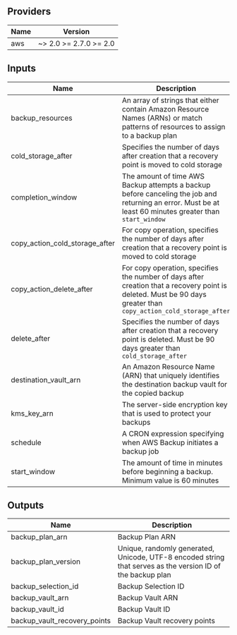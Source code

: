 ## Providers

| Name | Version |
|------|---------|
| aws | ~> 2.0 >= 2.7.0 >= 2.0 |

## Inputs

| Name | Description | Type | Default | Required |
|------|-------------|------|---------|:-----:|
| backup\_resources | An array of strings that either contain Amazon Resource Names (ARNs) or match patterns of resources to assign to a backup plan | `list(string)` | n/a | yes |
| cold\_storage\_after | Specifies the number of days after creation that a recovery point is moved to cold storage | `number` | n/a | yes |
| completion\_window | The amount of time AWS Backup attempts a backup before canceling the job and returning an error. Must be at least 60 minutes greater than `start_window` | `number` | n/a | yes |
| copy\_action\_cold\_storage\_after | For copy operation, specifies the number of days after creation that a recovery point is moved to cold storage | `number` | n/a | yes |
| copy\_action\_delete\_after | For copy operation, specifies the number of days after creation that a recovery point is deleted. Must be 90 days greater than `copy_action_cold_storage_after` | `number` | n/a | yes |
| delete\_after | Specifies the number of days after creation that a recovery point is deleted. Must be 90 days greater than `cold_storage_after` | `number` | n/a | yes |
| destination\_vault\_arn | An Amazon Resource Name (ARN) that uniquely identifies the destination backup vault for the copied backup | `string` | n/a | yes |
| kms\_key\_arn | The server-side encryption key that is used to protect your backups | `string` | n/a | yes |
| schedule | A CRON expression specifying when AWS Backup initiates a backup job | `string` | n/a | yes |
| start\_window | The amount of time in minutes before beginning a backup. Minimum value is 60 minutes | `number` | n/a | yes |

## Outputs

| Name | Description |
|------|-------------|
| backup\_plan\_arn | Backup Plan ARN |
| backup\_plan\_version | Unique, randomly generated, Unicode, UTF-8 encoded string that serves as the version ID of the backup plan |
| backup\_selection\_id | Backup Selection ID |
| backup\_vault\_arn | Backup Vault ARN |
| backup\_vault\_id | Backup Vault ID |
| backup\_vault\_recovery\_points | Backup Vault recovery points |

